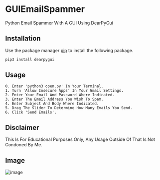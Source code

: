 # GUIEmailSpammer
Python Email Spammer With A GUI Using DearPyGui

## Installation

Use the package manager [pip](https://pip.pypa.io/en/stable/) to install the following package.

```bash
pip3 install dearpygui
```

## Usage

```python3
0. Enter 'python3 open.py' In Your Terminal.
1. Turn 'Allow Insecure Apps' In Your Gmail Settings.
2. Enter Your Email And Password Where Indicated.
3. Enter The Email Address You Wish To Spam.
4. Enter Subject And Body Where Indicated.
5. Drag The Slider To Determine How Many Emails You Send.
6. Click 'Send Emails'.
```

## Disclaimer
This Is For Educational Purposes Only, Any Usage Outside Of That Is Not Condoned By Me.

## Image
![image](https://cdn.discordapp.com/attachments/790311965935009792/835301346357280788/unknown.png)
